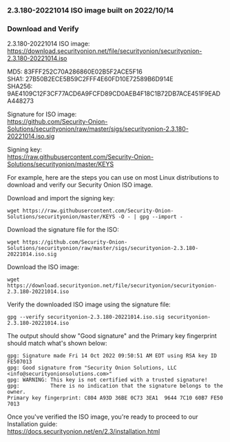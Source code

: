 ### 2.3.180-20221014 ISO image built on 2022/10/14



### Download and Verify

2.3.180-20221014 ISO image:  
https://download.securityonion.net/file/securityonion/securityonion-2.3.180-20221014.iso

MD5: 83FFF252C70A286860E02B5F2ACE5F16  
SHA1: 27B50B2ECE5B59C2FFF4E60FD10E72589B6D914E  
SHA256: 9AE4109C12F3CF77ACD6A9FCFD89CD0AEB4F18C1B72DB7ACE451F9EADA448273 

Signature for ISO image:  
https://github.com/Security-Onion-Solutions/securityonion/raw/master/sigs/securityonion-2.3.180-20221014.iso.sig

Signing key:  
https://raw.githubusercontent.com/Security-Onion-Solutions/securityonion/master/KEYS  

For example, here are the steps you can use on most Linux distributions to download and verify our Security Onion ISO image.

Download and import the signing key:  
```
wget https://raw.githubusercontent.com/Security-Onion-Solutions/securityonion/master/KEYS -O - | gpg --import -  
```

Download the signature file for the ISO:  
```
wget https://github.com/Security-Onion-Solutions/securityonion/raw/master/sigs/securityonion-2.3.180-20221014.iso.sig
```

Download the ISO image:  
```
wget https://download.securityonion.net/file/securityonion/securityonion-2.3.180-20221014.iso
```

Verify the downloaded ISO image using the signature file:  
```
gpg --verify securityonion-2.3.180-20221014.iso.sig securityonion-2.3.180-20221014.iso
```

The output should show "Good signature" and the Primary key fingerprint should match what's shown below:
```
gpg: Signature made Fri 14 Oct 2022 09:50:51 AM EDT using RSA key ID FE507013
gpg: Good signature from "Security Onion Solutions, LLC <info@securityonionsolutions.com>"
gpg: WARNING: This key is not certified with a trusted signature!
gpg:          There is no indication that the signature belongs to the owner.
Primary key fingerprint: C804 A93D 36BE 0C73 3EA1  9644 7C10 60B7 FE50 7013
```

Once you've verified the ISO image, you're ready to proceed to our Installation guide:  
https://docs.securityonion.net/en/2.3/installation.html
